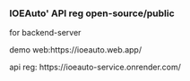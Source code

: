 ### **IOEAuto' API reg open-source/public**
<p>for backend-server</p>
<p>demo web:https://ioeauto.web.app/</p>
<p>api reg: https://ioeauto-service.onrender.com/</p>
